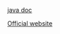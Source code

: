 
[java doc](https://www.joda.org/joda-time/apidocs/index.html)


[Official website](https://www.joda.org/joda-time/)

